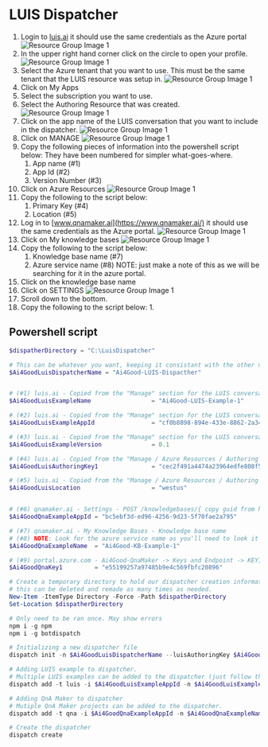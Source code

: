 # LUIS Dispatcher

1. Login to [luis.ai](https://www.luis.ai/) it should use the same credentials as the Azure portal
![Resource Group Image 1](https://github.com/Clover-Imaging-Group/AI4GoodVoicePicking/blob/master/media/images/Luis_Ai/Step_01.png)
1. In the upper right hand corner click on the circle to open your profile.
![Resource Group Image 1](https://github.com/Clover-Imaging-Group/AI4GoodVoicePicking/blob/master/media/images/Luis_Ai/Step_02.png)
1. Select the Azure tenant that you want to use. This must be the same tenant that the LUIS resource was setup in.
![Resource Group Image 1](https://github.com/Clover-Imaging-Group/AI4GoodVoicePicking/blob/master/media/images/Luis_Ai/Step_03.png)
1. Click on My Apps
1. Select the subscription you want to use.
1. Select the Authoring Resource that was created.
![Resource Group Image 1](https://github.com/Clover-Imaging-Group/AI4GoodVoicePicking/blob/master/media/images/Luis_Ai/Step_04.png)
1. Click on the app name of the LUIS conversation that you want to include in the dispatcher.
![Resource Group Image 1](https://github.com/Clover-Imaging-Group/AI4GoodVoicePicking/blob/master/media/images/Luis_Dispatcher/Step_01.png)
1. Click on MANAGE
![Resource Group Image 1](https://github.com/Clover-Imaging-Group/AI4GoodVoicePicking/blob/master/media/images/Luis_Dispatcher/Step_02.png)
1. Copy the following pieces of information into the powershell script below: They have been numbered for simpler what-goes-where.
	1. App name       (#1)
	1. App Id         (#2)
	1. Version Number (#3)
1. Click on Azure Resources
![Resource Group Image 1](https://github.com/Clover-Imaging-Group/AI4GoodVoicePicking/blob/master/media/images/Luis_Dispatcher/Step_03.png)
1. Copy the following to the script below:
	1. Primary Key (#4)
	1. Location    (#5)
1. Log in to [www.qnamaker.ai](https://www.qnamaker.ai/) it should use the same credentials as the Azure portal.
![Resource Group Image 1](https://github.com/Clover-Imaging-Group/AI4GoodVoicePicking/blob/master/media/images/Qna_Maker/Step_01.png)
1. Click on My knowledge bases
![Resource Group Image 1](https://github.com/Clover-Imaging-Group/AI4GoodVoicePicking/blob/master/media/images/Luis_Dispatcher/Step_04.png)
1. Copy the following to the script below:
	1. Knowledge base name (#7)
	1. Azure service name (#8) NOTE: just make a note of this as we will be searching for it in the azure portal.
1. Click on the knowledge base name
1. Click on SETTINGS
![Resource Group Image 1](https://github.com/Clover-Imaging-Group/AI4GoodVoicePicking/blob/master/media/images/Luis_Dispatcher/Step_05.png)
1. Scroll down to the bottom.
1. Copy the following to the script below:
	1. 


## Powershell script
``` powershell
$dispatherDirectory = "C:\LuisDispatcher"

# This can be whatever you want, keeping it consistant with the other names is highly recommended.
$Ai4GoodLuisDispatcherName = "Ai4Good-LUIS-Dispacther"                           


# (#1) luis.ai - Copied from the "Manage" section for the LUIS conversation  - App Name.
$Ai4GoodLuisExampleName                 = "Ai4Good-LUIS-Example-1"   

# (#2) luis.ai - Copied from the "Manage" section for the LUIS conversation  - App Id.
$Ai4GoodLuisExampleAppId                = "cf0b8898-894e-433e-8862-2a3483898942" # 

# (#3) luis.ai - Copied from the "Manage" section for the LUIS conversation  - use the version number example 0.1
$Ai4GoodLuisExampleVersion              = 0.1

# (#4) luis.ai - Copied from the "Manage / Azure Resources / Authoring Resource" section for the LUIS conversation  - copy the "Primary Key"
$Ai4GoodLuisAuthoringKey1               = "cec2f491a4474a23964edfe808f5c2bd"     

# (#5) luis.ai - Copied from the "Manage / Azure Resources / Authoring Resource" section for the LUIS conversation  - copy the "Location"
$Ai4GoodLuisLocation                    = "westus"                               


# (#6) qnamaker.ai - Settings - POST /knowledgebases/{ copy guid from here }/generateAnswer
$Ai4GoodQnaExampleAppId = "bc5ebf3d-ed96-4256-9d23-5f70fae2a795"                 

# (#7) qnamaker.ai - My Knowledge Bases - Knowledge base name
# (#8) NOTE: Look for the azure service name as you'll need to look it up in the azure portal for the next field.
$Ai4GoodQnaExampleName  = "Ai4Good-KB-Example-1"                                 

# (#9) portal.azure.com - Ai4Good-QnaMaker -> Keys and Endpoint -> KEY1
$Ai4GoodQnaKey1         = "e55199257a97485b9e4c569fbfc20896"                     

# Create a temporary directory to hold our dispatcher creation information.
# this can be deleted and remade as many times as needed.
New-Item -ItemType Directory -Force -Path $dispatherDirectory
Set-Location $dispatherDirectory

# Only need to be ran once. May show errors
npm i -g npm
npm i -g botdispatch

# Initializing a new dispatcher file
dispatch init -n $Ai4GoodLuisDispatcherName --luisAuthoringKey $Ai4GoodLuisAuthoringKey1 --luisAuthoringRegion $Ai4GoodLuisLocation

# Adding LUIS example to dispatcher.
# Multiple LUIS examples can be added to the dispatcher (just follow the same format)
dispatch add -t luis -i $Ai4GoodLuisExampleAppId -n $Ai4GoodLuisExampleName -v $Ai4GoodLuisExampleVersion -k $Ai4GoodLuisAuthoringKey1 --intentName $Ai4GoodLuisExampleName

# Adding QnA Maker to dispatcher
# Mutiple QnA Maker projects can be added to the dispatcher.
dispatch add -t qna -i $Ai4GoodQnaExampleAppId -n $Ai4GoodQnaExampleName -k $Ai4GoodQnaKey1 --intentName $Ai4GoodQnaExampleName

# Create the dispatcher
dispatch create
```